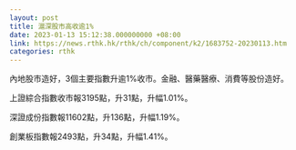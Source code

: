 ```yaml
---
layout: post
title: 滬深股市高收逾1%
date: 2023-01-13 15:12:38.000000000 +08:00
link: https://news.rthk.hk/rthk/ch/component/k2/1683752-20230113.htm
categories: rthk
---
```


內地股市造好，3個主要指數升逾1%收市。金融、醫藥醫療、消費等股份造好。

上證綜合指數收市報3195點，升31點，升幅1.01%。

深證成份指數報11602點，升136點，升幅1.19%。

創業板指數報2493點，升34點，升幅1.41%。
